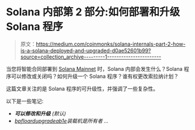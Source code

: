 # Solana 内部第 2 部分:如何部署和升级 Solana 程序

> 原文：<https://medium.com/coinmonks/solana-internals-part-2-how-is-a-solana-deployed-and-upgraded-d0ae52601b99?source=collection_archive---------1----------------------->

当您将智能合同部署到 [Solana Mainnet](https://explorer.solana.com/) 时，Solana 内部会发生什么？Solana 程序可以修改或关闭吗？如何升级一个 Solana 程序？谁有权更改索拉纳计划？

这篇文章关注的是 Solana 程序的可升级性，并强调了一些复杂性。

以下是一些笔记:

*   ***可以修改和升级*** *(默认)*
*   *[*bpfloardupgradeab1e*](https://explorer.solana.com/address/BPFLoaderUpgradeab1e11111111111111111111111)*装载机是所有者* …*